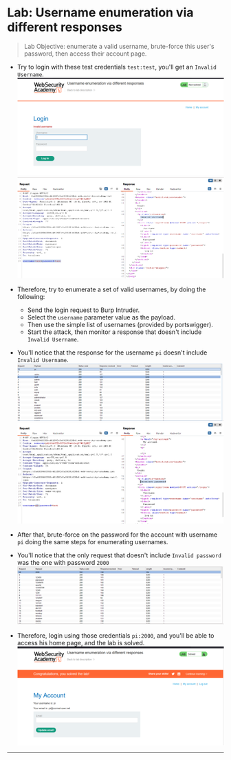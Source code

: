 # Lab: Username enumeration via different responses

> Lab Objective: enumerate a valid username, brute-force this user's password, then access their account page.

- Try to login with these test credentials `test:test`, you'll get an `Invalid Username`.
  ![1st screenshot](./attachments/1.png)
  ![2nd screenshot](./attachments/2.png)

- Therefore, try to enumerate a set of valid usernames, by doing the following:

  - Send the login request to Burp Intruder.
  - Select the `username` parameter value as the payload.
  - Then use the simple list of usernames (provided by portswigger).
  - Start the attack, then monitor a response that doesn't include `Invalid Username`.

- You'll notice that the response for the username `pi` doesn't include `Invalid Username`.
  ![3rd screenshot](./attachments/3.png)
  ![4th screenshot](./attachments/4.png)

- After that, brute-force on the password for the account with username `pi` doing the same steps for enumerating usernames.

- You'll notice that the only request that doesn't include `Invalid password` was the one with password `2000`
  ![5th screenshot](./attachments/5.png)

- Therefore, login using those credentials `pi:2000`, and you'll be able to access his home page, and the lab is solved.
  ![6th screenshot](./attachments/6.png)

---
